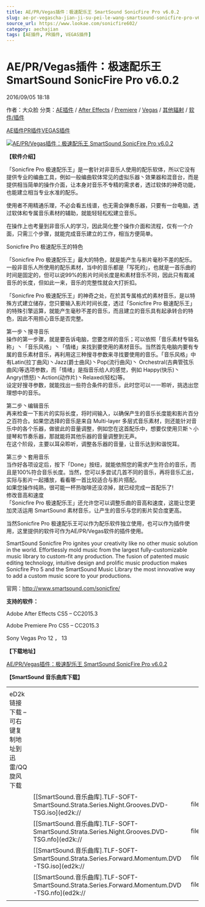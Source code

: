 ```yaml
---
title: AE/PR/Vegas插件：极速配乐王 SmartSound SonicFire Pro v6.0.2
slug: ae-pr-vegascha-jian-ji-su-pei-le-wang-smartsound-sonicfire-pro-v6-0-2
source_url: https://www.lookae.com/sonicfire602/
category: aechajian
tags: [AE插件, PR插件, VEGAS插件]
---
```

# AE/PR/Vegas插件：极速配乐王 SmartSound SonicFire Pro v6.0.2

2016/09/05 18:18

作者：大众脸
分类：[AE插件](https://www.lookae.com/after-effects/aechajian/) / [After Effects](https://www.lookae.com/after-effects/) / [Premiere](https://www.lookae.com/qitarjcj/premierezy/) / [Vegas](https://www.lookae.com/qitarjcj/vegaszy/) / [其他辐射](https://www.lookae.com/others/) / [软件/插件](https://www.lookae.com/qitarjcj/)

[AE插件](https://www.lookae.com/tag/ae%e6%8f%92%e4%bb%b6/)[PR插件](https://www.lookae.com/tag/pr%e6%8f%92%e4%bb%b6/)[VEGAS插件](https://www.lookae.com/tag/vegas%e6%8f%92%e4%bb%b6/)

[![AE/PR/Vegas插件：极速配乐王 SmartSound SonicFire Pro v6.0.2](https://www.lookae.com/wp-content/uploads/2016/09/SonicFire-6.jpg "AE/PR/Vegas插件：极速配乐王 SmartSound SonicFire Pro v6.0.2-LookAE.com")](https://www.lookae.com/wp-content/uploads/2016/09/SonicFire-6.jpg)

**【软件介绍】**

「Sonicfire Pro 极速配乐王」是一套针对非音乐人使用的配乐软体，所以它没有提供专业的编曲工具，例如一般编曲软体常见的虚拟乐器丶效果器和混音台，而是提供相当简单的操作介面，让本身对音乐不专精的需求者，透过软体的神奇功能，也能建立相当专业水准的配乐。

使用者不用精通乐理，不必会看五线谱，也无需会弹奏乐器，只要有一台电脑，透过软体和专属音乐素材的辅助，就能轻轻松松建立音乐。

在操作上也考量到非音乐人的学习，因此简化整个操作介面和流程，仅有一个介面，只需三个步骤，就能完成音乐建立的工作，相当方便简单。

Sonicfire Pro 极速配乐王的特色

「Sonicfire Pro 极速配乐王」最大的特色，就是能产生与影片毫秒不差的配乐。一般非音乐人所使用的配乐素材，当中的音乐都是「写死的」，也就是一首乐曲的时间是固定的，但可以说99%的影片时间长度是和素材音乐不同，因此只有裁减音乐的长度，但如此一来，音乐的完整性就会大打折扣。

「Sonicfire Pro 极速配乐王」的神奇之处，在於其专属格式的素材音乐，是以特殊方式建立储存，您只要输入影片时间长度，透过「Sonicfire Pro 极速配乐王」的特殊引擎运算，就能产生毫秒不差的音乐，而且建立的音乐具有起承转合的特色，因此不用担心音乐是否完整。

第一步丶搜寻音乐  
操作的第一步骤，就是要告诉电脑，您要怎样的音乐；可以依照「音乐素材专辑名称」丶「音乐风格」丶「情绪」来找到要使用的素材音乐。当然首先电脑内要有专属的音乐素材音乐，再利用这三种搜寻参数来寻找要使用的音乐。「音乐风格」中有Latin(拉丁曲风)丶Jazz(爵士曲风)丶Pop(流行曲风)丶 Orchestral(古典管弦乐曲风)等选项参数，而「情绪」是指音乐给人的感觉，例如 Happy(快乐)丶Angry(愤怒)丶Action(动作片)丶Relaxed(轻松)等。  
设定好搜寻参数，就能找出一些符合条件的音乐，此时您可以一一聆听，挑选出您理想中的音乐。

第二步丶编辑音乐  
再来检查一下影片的实际长度，将时间输入，以确保产生的音乐长度能和影片百分之百符合。如果您选择的音乐是来自 Multi-layer 多层式音乐素材，则还能针对音乐中的各个乐器，做彼此的音量调整，例如您在这首配乐中，想要仅使用贝斯丶小提琴和节奏乐器，那就能将其他乐器的音量调整到无声。  
在这个阶段，主要以耳朵聆听，调整各乐器的音量，让音乐达到和谐悦耳。

第三步丶套用音乐  
当作好各项设定后，按下「Done」按纽，就能依照您的需求产生符合的音乐，而且是100%符合音乐长度。当然，您可以多尝试几首不同的音乐，再将音乐汇出，实际与影片一起播放，看看哪一首比较适合与影片搭配。  
如果您操作纯熟，很可能一杯热咖啡还没凉掉，就已经完成一首配乐了!  
修改音高和速度  
「Sonicfire Pro 极速配乐王」还允许您可以调整乐曲的音高和速度，这能让您更加灵活运用 SmartSound 素材音乐，让产生的音乐与您的影片契合度更高。

当然Sonicfire Pro 极速配乐王可以作为配乐软件独立使用，也可以作为插件使用，这里提供的软件可作为AE/PR/Vegas软件的插件使用。

SmartSound Sonicfire Pro ignites your creativity like no other music solution in the world. Effortlessly mold music from the largest fully-customizable music library to custom-fit any production. The fusion of patented music editing technology, intuitive design and prolific music production makes Sonicfire Pro 5 and the SmartSound Music Library the most innovative way to add a custom music score to your productions.

官网：http://www.smartsound.com/sonicfire/

**支持的软件：**

Adobe After Effects CS5 – CC2015.3

Adobe Premiere Pro CS5 – CC2015.3

Sony Vegas Pro 12 ， 13

**【下载地址】**

[AE/PR/Vegas插件：极速配乐王 SmartSound SonicFire Pro v6.0.2](http://lookae.ctfile.com/fs/mvU156115828)

**【SmartSound 音乐曲库下载】**

|  |  |  |
| --- | --- | --- |
|  | | |
| eD2k链接下载 – 可右键复制地址到迅雷/QQ旋风下载 | | |
|  | [[SmartSound.音乐曲库].TLF-SOFT-SmartSound.Strata.Series.Night.Grooves.DVD-TSG.iso](ed2k://|file|[SmartSound.音乐曲库].TLF-SOFT-SmartSound.Strata.Series.Night.Grooves.DVD-TSG(ED2000.COM).iso|3679488000|f6da0fccc053d64657bb5881a57bd052|h=wyghhqvgnnrrtgv2y76vifcvpfrc6kli|/) | 3.43 GB |
|  | [[SmartSound.音乐曲库].TLF-SOFT-SmartSound.Strata.Series.Night.Grooves.DVD-TSG.nfo](ed2k://|file|[SmartSound.音乐曲库].TLF-SOFT-SmartSound.Strata.Series.Night.Grooves.DVD-TSG(ED2000.COM).nfo|1131|dad385f9fafbb1260069e341e648bde5|h=6zy6gezwvlzxrhxjwpn5ndf3hakjj7ib|/) | 1.10 KB |
|  | [[SmartSound.音乐曲库].TLF-SOFT-SmartSound.Strata.Series.Forward.Momentum.DVD-TSG.iso](ed2k://|file|[SmartSound.音乐曲库].TLF-SOFT-SmartSound.Strata.Series.Forward.Momentum.DVD-TSG(ED2000.COM).iso|3415980032|186f16c3aabbfaf051ef404ab5b86d5b|h=b6elbefdrhz7h4bguhrcj6pgd3irvh2r|/) | 3.18 GB |
|  | [[SmartSound.音乐曲库].TLF-SOFT-SmartSound.Strata.Series.Forward.Momentum.DVD-TSG.nfo](ed2k://|file|[SmartSound.音乐曲库].TLF-SOFT-SmartSound.Strata.Series.Forward.Momentum.DVD-TSG(ED2000.COM).nfo|1130|fbd8fa0d434633532b681e625f868fbd|h=wgp5qivs57ln4cu3wu47qkmneyixsdct|/) | 1.10 KB |
|  |  |  |
